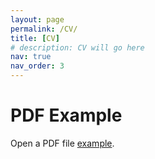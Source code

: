 ```yaml
---
layout: page
permalink: /CV/
title: [CV]
# description: CV will go here
nav: true
nav_order: 3
---
```


<!DOCTYPE html>
<html>
  <head>
    <title>CV</title>
  </head>
  <body>
    <h1>PDF Example</h1>
    <p>Open a PDF file <a href="/assets/pdf/Joana_CV.pdf">example</a>.</p>
  </body>
</html>